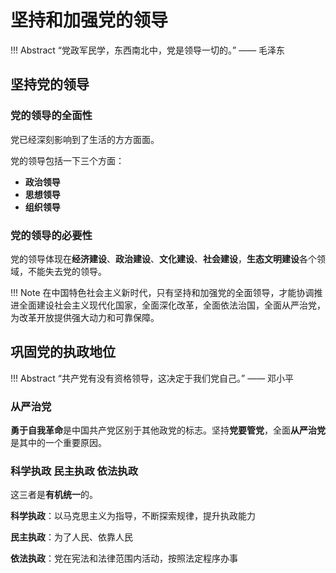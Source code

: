 # 坚持和加强党的领导

!!! Abstract
    “党政军民学，东西南北中，党是领导一切的。” —— 毛泽东

## 坚持党的领导

### 党的领导的全面性

党已经深刻影响到了生活的方方面面。

党的领导包括一下三个方面：

- **政治领导**
- **思想领导**
- **组织领导**

### 党的领导的必要性

党的领导体现在**经济建设**、**政治建设**、**文化建设**、**社会建设**，**生态文明建设**各个领域，不能失去党的领导。

!!! Note
    在中国特色社会主义新时代，只有坚持和加强党的全面领导，才能协调推进全面建设社会主义现代化国家，全面深化改革，全面依法治国，全面从严治党，为改革开放提供强大动力和可靠保障。

## 巩固党的执政地位

!!! Abstract
    “共产党有没有资格领导，这决定于我们党自己。” —— 邓小平

### 从严治党

**勇于自我革命**是中国共产党区别于其他政党的标志。坚持**党要管党**，全面**从严治党**是其中的一个重要原因。

### 科学执政 民主执政 依法执政

这三者是**有机统一**的。

**科学执政**：以马克思主义为指导，不断探索规律，提升执政能力

**民主执政**：为了人民、依靠人民

**依法执政**：党在宪法和法律范围内活动，按照法定程序办事
